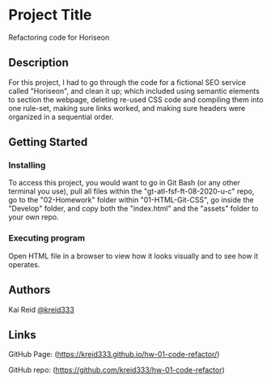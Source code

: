 # Project Title

Refactoring code for Horiseon

## Description

For this project, I had to go through the code for a fictional SEO service called "Horiseon", and clean it up; which included using semantic elements to section the webpage, deleting re-used CSS code and compiling them into one rule-set, making sure links worked, and making sure headers were organized in a sequential order.

## Getting Started

### Installing

To access this project, you would want to go in Git Bash (or any other terminal you use), pull all files within the "gt-atl-fsf-ft-08-2020-u-c" repo, go to the "02-Homework" folder within "01-HTML-Git-CSS", go inside the "Develop" folder, and copy both the "index.html" and the "assets" folder to your own repo.

### Executing program

Open HTML file in a browser to view how it looks visually and to see how it operates.

## Authors

Kai Reid
[@kreid333](https://github.com/kreid333)

## Links

GitHub Page: (https://kreid333.github.io/hw-01-code-refactor/)

GitHub repo: (https://github.com/kreid333/hw-01-code-refactor)

